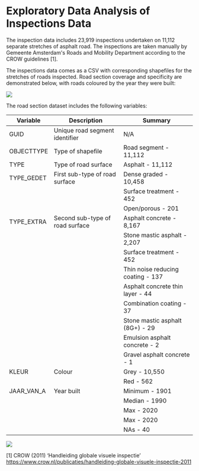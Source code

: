 # Exploratory Data Analysis of Inspections Data

The inspection data includes 23,919 inspections undertaken on 11,112 separate stretches of asphalt road. The inspections are taken manually by Gemeente Amsterdam's Roads and Mobility Department according to the CROW guidelines [1].

The inspections data comes as a CSV with corresponding shapefiles for the stretches of roads inspected. Road section coverage and specificity are demonstrated below, with roads coloured by the year they were built:

![](Road-Condition-Monitoring/tree/main/media/roads.gif)

The road section dataset includes the following variables:

| Variable  | Description | Summary |
| ------------- | ------------- | ------------- |
| GUID | Unique road segment identifier  | N/A  |
| OBJECTTYPE  | Type of shapefile | Road segment - 11,112 |
| TYPE  | Type of road surface | Asphalt - 11,112 |
| TYPE_GEDET  | First sub-type of road surface | Dense graded - 10,458 |
|   |  | Surface treatment - 452 |
|   |  | Open/porous - 201 |
| TYPE_EXTRA  | Second sub-type of road surface | Asphalt concrete - 8,167 |
|   |  | Stone mastic asphalt - 2,207 |
|   |  | Surface treatment - 452 |
|   |  | Thin noise reducing coating - 137 |
|   |  | Asphalt concrete thin layer - 44 |
|   |  | Combination coating - 37 |
|   |  | Stone mastic asphalt (8G+) - 29 |
|   |  | Emulsion asphalt concrete - 2 |
|   |  | Gravel asphalt concrete - 1 |
| KLEUR | Colour | Grey - 10,550 |
|   |  | Red - 562 |
| JAAR_VAN_A | Year built | Minimum - 1901 |
|  |  | Median - 1990 |
|  |  | Max - 2020 |
|  |  | Max - 2020 |
|  |  | NAs - 40 |

![](Road-Condition-Monitoring/tree/main/media/road-construction-year-hist.jpeg)

[1] CROW (2011) ‘Handleiding globale visuele inspectie’ https://www.crow.nl/publicaties/handleiding-globale-visuele-inspectie-2011
